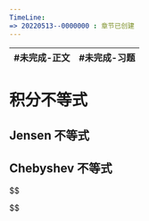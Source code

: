 ```yaml
---
TimeLine: 
=> 20220513--0000000 : 章节已创建
---
```

| #未完成-正文 | #未完成-习题 |
| ------------ | ------------ |

# 积分不等式

## Jensen 不等式

## Chebyshev 不等式

$$

$$